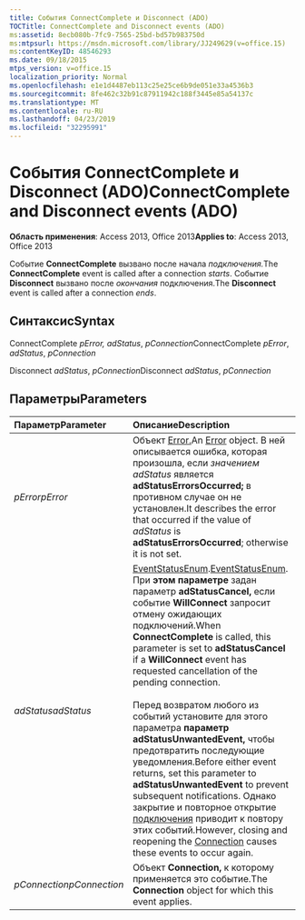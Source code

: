 ```yaml
---
title: События ConnectComplete и Disconnect (ADO)
TOCTitle: ConnectComplete and Disconnect events (ADO)
ms:assetid: 8ecb080b-7fc9-7565-25bd-bd57b983750d
ms:mtpsurl: https://msdn.microsoft.com/library/JJ249629(v=office.15)
ms:contentKeyID: 48546293
ms.date: 09/18/2015
mtps_version: v=office.15
localization_priority: Normal
ms.openlocfilehash: e1e1d4487eb113c25e25ce6b9de051e33a4536b3
ms.sourcegitcommit: 8fe462c32b91c87911942c188f3445e85a54137c
ms.translationtype: MT
ms.contentlocale: ru-RU
ms.lasthandoff: 04/23/2019
ms.locfileid: "32295991"
---
```

# <a name="connectcomplete-and-disconnect-events-ado"></a><span data-ttu-id="738f9-102">События ConnectComplete и Disconnect (ADO)</span><span class="sxs-lookup"><span data-stu-id="738f9-102">ConnectComplete and Disconnect events (ADO)</span></span>

<span data-ttu-id="738f9-103">**Область применения**: Access 2013, Office 2013</span><span class="sxs-lookup"><span data-stu-id="738f9-103">**Applies to**: Access 2013, Office 2013</span></span>

<span data-ttu-id="738f9-104">Событие **ConnectComplete** вызвано после начала *подключения.*</span><span class="sxs-lookup"><span data-stu-id="738f9-104">The **ConnectComplete** event is called after a connection *starts*.</span></span> <span data-ttu-id="738f9-105">Событие **Disconnect** вызвано после *окончания* подключения.</span><span class="sxs-lookup"><span data-stu-id="738f9-105">The **Disconnect** event is called after a connection *ends*.</span></span>

## <a name="syntax"></a><span data-ttu-id="738f9-106">Синтаксис</span><span class="sxs-lookup"><span data-stu-id="738f9-106">Syntax</span></span>

<span data-ttu-id="738f9-107">ConnectComplete *pError,* *adStatus*, *pConnection*</span><span class="sxs-lookup"><span data-stu-id="738f9-107">ConnectComplete *pError*, *adStatus*, *pConnection*</span></span>

<span data-ttu-id="738f9-108">Disconnect *adStatus*, *pConnection*</span><span class="sxs-lookup"><span data-stu-id="738f9-108">Disconnect *adStatus*, *pConnection*</span></span>

## <a name="parameters"></a><span data-ttu-id="738f9-109">Параметры</span><span class="sxs-lookup"><span data-stu-id="738f9-109">Parameters</span></span>

|<span data-ttu-id="738f9-110">Параметр</span><span class="sxs-lookup"><span data-stu-id="738f9-110">Parameter</span></span>|<span data-ttu-id="738f9-111">Описание</span><span class="sxs-lookup"><span data-stu-id="738f9-111">Description</span></span>|
|:--------|:----------|
|<span data-ttu-id="738f9-112">*pError*</span><span class="sxs-lookup"><span data-stu-id="738f9-112">*pError*</span></span> |<span data-ttu-id="738f9-113">Объект [Error.](error-object-ado.md)</span><span class="sxs-lookup"><span data-stu-id="738f9-113">An [Error](error-object-ado.md) object.</span></span> <span data-ttu-id="738f9-114">В ней описывается ошибка, которая произошла, если *значением adStatus* является **adStatusErrorsOccurred;** в противном случае он не установлен.</span><span class="sxs-lookup"><span data-stu-id="738f9-114">It describes the error that occurred if the value of *adStatus* is **adStatusErrorsOccurred**; otherwise it is not set.</span></span>|
|<span data-ttu-id="738f9-115">*adStatus*</span><span class="sxs-lookup"><span data-stu-id="738f9-115">*adStatus*</span></span> |<span data-ttu-id="738f9-116">[EventStatusEnum](eventstatusenum.md).</span><span class="sxs-lookup"><span data-stu-id="738f9-116">[EventStatusEnum](eventstatusenum.md).</span></span> <span data-ttu-id="738f9-117">При **этом параметре** задан параметр **adStatusCancel,** если событие **WillConnect** запросит отмену ожидающих подключений.</span><span class="sxs-lookup"><span data-stu-id="738f9-117">When **ConnectComplete** is called, this parameter is set to **adStatusCancel** if a **WillConnect** event has requested cancellation of the pending connection.</span></span><br/><br/><span data-ttu-id="738f9-118">Перед возвратом любого из событий установите для этого параметра **параметр adStatusUnwantedEvent,** чтобы предотвратить последующие уведомления.</span><span class="sxs-lookup"><span data-stu-id="738f9-118">Before either event returns, set this parameter to **adStatusUnwantedEvent** to prevent subsequent notifications.</span></span> <span data-ttu-id="738f9-119">Однако закрытие и повторное открытие [подключения](connection-object-ado.md) приводит к повтору этих событий.</span><span class="sxs-lookup"><span data-stu-id="738f9-119">However, closing and reopening the [Connection](connection-object-ado.md) causes these events to occur again.</span></span>|
|<span data-ttu-id="738f9-120">*pConnection*</span><span class="sxs-lookup"><span data-stu-id="738f9-120">*pConnection*</span></span> |<span data-ttu-id="738f9-121">Объект **Connection,** к которому применяется это событие.</span><span class="sxs-lookup"><span data-stu-id="738f9-121">The **Connection** object for which this event applies.</span></span>|

